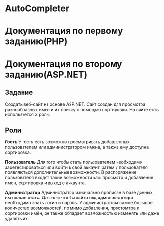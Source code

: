 # AutoCompleter
# Документация по первому заданию(PHP)
# Документация по второму заданию(ASP.NET)
## Задание
Создать веб-сайт на основе ASP.NET. Сайт создан для просмотра разнообразных имен и их поиску с помощью сортировки. На сайте есть используется 3 роли.
## Роли

**Гость**
У гостя есть возможно просматривать добавленных пользователем или администратором имена, а также ему доступна сортировка.

**Пользователь**
Для того чтобы стать пользователем необходимо зарегестироваться или войти в свой аккаунт, затем у пользователя появляються дополнительные возможности. В распоряжение пользователя входят такие возможности как: просмотр и добавление имен, сортировка и выход с аккаунта.

**Администратор**
Администратор изначально прописан в базе данных, им нельзя стать. Для того что бы зайти под администартора необходимо знать логин и пароль.  У администратора самое большое количество возможностей, по мимо добавления, простомтра и сортировки имён, он также обладает возможностью изменять или даже удалять их.

